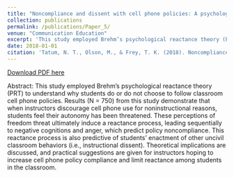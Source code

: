 ```yaml
---
title: "Noncompliance and dissent with cell phone policies: A psychological reactance theoretical perspective"
collection: publications
permalink: /publications/Paper_5/
venue: "Communication Education"
excerpt: 'This study employed Brehm’s psychological reactance theory (PRT) to understand why students do or do not choose to follow classroom cell phone policies.'
date: 2018-01-01
citation: 'Tatum, N. T., Olson, M., & Frey, T. K. (2018). Noncompliance and dissent with cell phone policies: A psychological reactance theoretical perspective. <i>Communication Education, 67</i>(2), 226-244. https://doi.org/10.1080/03634523.2017.1417615'
---
```


[Download PDF here](http://tkodyfrey.github.io/files/Dissent_CPP.pdf)

Abstract: This study employed Brehm’s psychological reactance theory (PRT) to understand why students do or do not choose to follow classroom cell phone policies. Results (N = 750) from this study demonstrate that when instructors discourage cell phone use for noninstructional reasons, students feel their autonomy has been threatened. These perceptions of freedom threat ultimately induce a reactance process, leading sequentially to negative cognitions and anger, which predict policy noncompliance. This reactance process is also predictive of students’ enactment of other uncivil classroom behaviors (i.e., instructional dissent). Theoretical implications are discussed, and practical suggestions are given for instructors hoping to increase cell phone policy compliance and limit reactance among students in the classroom.